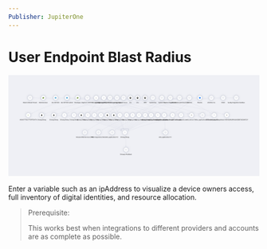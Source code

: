 ```yaml
---
Publisher: JupiterOne
---
```


# User Endpoint Blast Radius

![sample-screenshot](board.png)

Enter a variable such as an ipAddress to visualize a device owners access, full inventory of digital identities, and resource allocation.  

> Prerequisite: 
>
> This works best when integrations to different providers and accounts are 
> as complete as possible.
